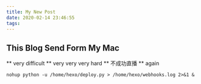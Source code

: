 ```yaml
---
title: My New Post
date: 2020-02-14 23:46:55
tags:
---
```


## This Blog Send Form My Mac
** very difficult
** very very very hard
** 不成功直播
** again
```
nohup python -u /home/hexo/deploy.py > /home/hexo/webhooks.log 2>&1 &
```
